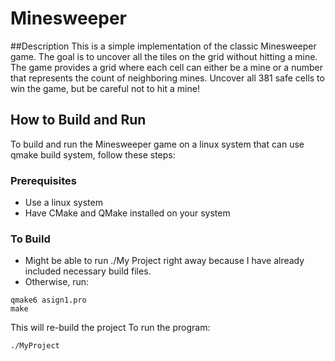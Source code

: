 # Minesweeper
##Description
This is a simple implementation of the classic Minesweeper game. The goal is to uncover all the tiles on the grid without hitting a mine. The game provides a grid where each cell can either be a mine or a number that represents the count of neighboring mines. Uncover all 381 safe cells to win the game, but be careful not to hit a mine!

## How to Build and Run
To build and run the Minesweeper game on a linux system that can use qmake build system, follow these steps:

### Prerequisites
- Use a linux system
- Have CMake and QMake installed on your system

### To Build
- Might be able to run ./My Project right away because I have already included necessary build files.
- Otherwise, run:
```
qmake6 asign1.pro
make
```
This will re-build the project
To run the program:
```
./MyProject
```
